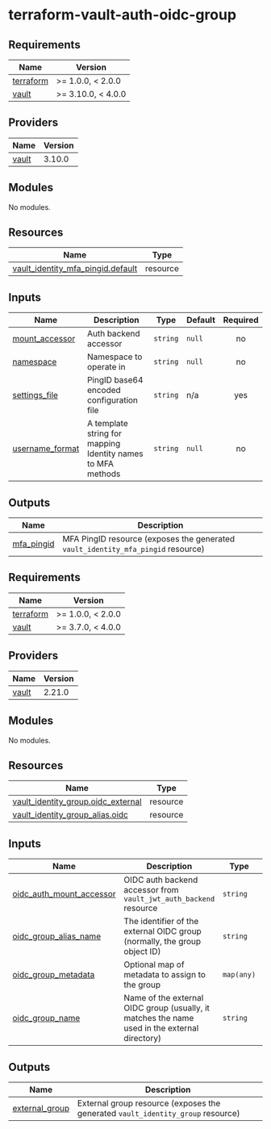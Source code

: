 # terraform-vault-auth-oidc-group

<!-- BEGINNING OF PRE-COMMIT-TERRAFORM DOCS HOOK -->
## Requirements

| Name | Version |
|------|---------|
| <a name="requirement_terraform"></a> [terraform](#requirement\_terraform) | >= 1.0.0, < 2.0.0 |
| <a name="requirement_vault"></a> [vault](#requirement\_vault) | >= 3.10.0, < 4.0.0 |

## Providers

| Name | Version |
|------|---------|
| <a name="provider_vault"></a> [vault](#provider\_vault) | 3.10.0 |

## Modules

No modules.

## Resources

| Name | Type |
|------|------|
| [vault_identity_mfa_pingid.default](https://registry.terraform.io/providers/hashicorp/vault/latest/docs/resources/identity_mfa_pingid) | resource |

## Inputs

| Name | Description | Type | Default | Required |
|------|-------------|------|---------|:--------:|
| <a name="input_mount_accessor"></a> [mount\_accessor](#input\_mount\_accessor) | Auth backend accessor | `string` | `null` | no |
| <a name="input_namespace"></a> [namespace](#input\_namespace) | Namespace to operate in | `string` | `null` | no |
| <a name="input_settings_file"></a> [settings\_file](#input\_settings\_file) | PingID base64 encoded configuration file | `string` | n/a | yes |
| <a name="input_username_format"></a> [username\_format](#input\_username\_format) | A template string for mapping Identity names to MFA methods | `string` | `null` | no |

## Outputs

| Name | Description |
|------|-------------|
| <a name="output_mfa_pingid"></a> [mfa\_pingid](#output\_mfa\_pingid) | MFA PingID resource (exposes the generated `vault_identity_mfa_pingid` resource) |
<!-- END OF PRE-COMMIT-TERRAFORM DOCS HOOK -->
<!-- BEGIN_TF_DOCS -->
## Requirements

| Name | Version |
|------|---------|
| <a name="requirement_terraform"></a> [terraform](#requirement\_terraform) | >= 1.0.0, < 2.0.0 |
| <a name="requirement_vault"></a> [vault](#requirement\_vault) | >= 3.7.0, < 4.0.0 |

## Providers

| Name | Version |
|------|---------|
| <a name="provider_vault"></a> [vault](#provider\_vault) | 2.21.0 |

## Modules

No modules.

## Resources

| Name | Type |
|------|------|
| [vault_identity_group.oidc_external](https://registry.terraform.io/providers/hashicorp/vault/latest/docs/resources/identity_group) | resource |
| [vault_identity_group_alias.oidc](https://registry.terraform.io/providers/hashicorp/vault/latest/docs/resources/identity_group_alias) | resource |

## Inputs

| Name | Description | Type | Default | Required |
|------|-------------|------|---------|:--------:|
| <a name="input_oidc_auth_mount_accessor"></a> [oidc\_auth\_mount\_accessor](#input\_oidc\_auth\_mount\_accessor) | OIDC auth backend accessor from `vault_jwt_auth_backend` resource | `string` | n/a | yes |
| <a name="input_oidc_group_alias_name"></a> [oidc\_group\_alias\_name](#input\_oidc\_group\_alias\_name) | The identifier of the external OIDC group (normally, the group object ID) | `string` | n/a | yes |
| <a name="input_oidc_group_metadata"></a> [oidc\_group\_metadata](#input\_oidc\_group\_metadata) | Optional map of metadata to assign to the group | `map(any)` | `{}` | no |
| <a name="input_oidc_group_name"></a> [oidc\_group\_name](#input\_oidc\_group\_name) | Name of the external OIDC group (usually, it matches the name used in the external directory) | `string` | n/a | yes |

## Outputs

| Name | Description |
|------|-------------|
| <a name="output_external_group"></a> [external\_group](#output\_external\_group) | External group resource (exposes the generated `vault_identity_group` resource) |
<!-- END_TF_DOCS -->